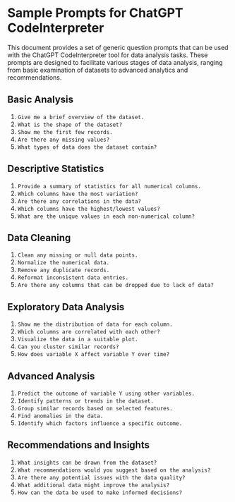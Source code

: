 # Sample Prompts for ChatGPT CodeInterpreter

This document provides a set of generic question prompts that can be used with the ChatGPT CodeInterpreter tool for data analysis tasks. These prompts are designed to facilitate various stages of data analysis, ranging from basic examination of datasets to advanced analytics and recommendations.

## Basic Analysis

1. `Give me a brief overview of the dataset.`
2. `What is the shape of the dataset?`
3. `Show me the first few records.`
4. `Are there any missing values?`
5. `What types of data does the dataset contain?`

## Descriptive Statistics

1. `Provide a summary of statistics for all numerical columns.`
2. `Which columns have the most variation?`
3. `Are there any correlations in the data?`
4. `Which columns have the highest/lowest values?`
5. `What are the unique values in each non-numerical column?`

## Data Cleaning

1. `Clean any missing or null data points.`
2. `Normalize the numerical data.`
3. `Remove any duplicate records.`
4. `Reformat inconsistent data entries.`
5. `Are there any columns that can be dropped due to lack of data?`

## Exploratory Data Analysis

1. `Show me the distribution of data for each column.`
2. `Which columns are correlated with each other?`
3. `Visualize the data in a suitable plot.`
4. `Can you cluster similar records?`
5. `How does variable X affect variable Y over time?`

## Advanced Analysis

1. `Predict the outcome of variable Y using other variables.`
2. `Identify patterns or trends in the dataset.`
3. `Group similar records based on selected features.`
4. `Find anomalies in the data.`
5. `Identify which factors influence a specific outcome.`

## Recommendations and Insights

1. `What insights can be drawn from the dataset?`
2. `What recommendations would you suggest based on the analysis?`
3. `Are there any potential issues with the data quality?`
4. `What additional data might improve the analysis?`
5. `How can the data be used to make informed decisions?`